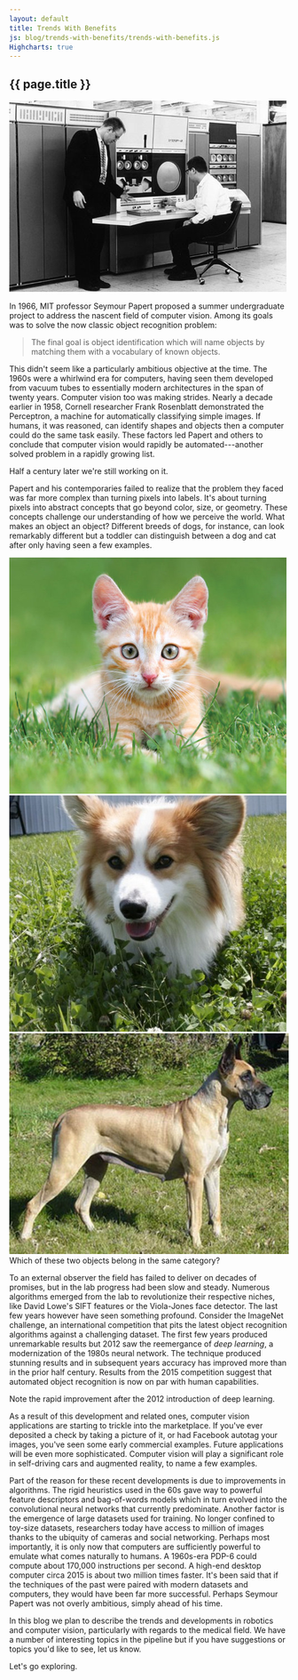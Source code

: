 ```yaml
---
layout: default
title: Trends With Benefits
js: blog/trends-with-benefits/trends-with-benefits.js
Highcharts: true
---
```

<h2> {{ page.title }} </h2>
<!-- js: js/index.js -->
<img src="blog/trends-with-benefits/pdp6_crop.jpg">

In 1966, MIT professor Seymour Papert proposed a summer undergraduate project to address the nascent field of computer vision. Among its goals was to solve the now classic object recognition problem: 

> The final goal is object identification which will name objects by matching them with a vocabulary of known objects.

This didn't seem like a particularly ambitious objective at the time. The 1960s were a whirlwind era for computers, having seen them developed from vacuum tubes to essentially modern architectures in the span of twenty years. Computer vision too was making strides. Nearly a decade earlier in 1958, Cornell researcher Frank Rosenblatt demonstrated the Perceptron, a machine for automatically classifying simple images. If humans, it was reasoned, can identify shapes and objects then a computer could do the same task easily. These factors led Papert and others to conclude that computer vision would rapidly be automated---another solved problem in a rapidly growing list.

Half a century later we're still working on it.

Papert and his contemporaries failed to realize that the problem they faced was far more complex than turning pixels into labels. It's about turning pixels into abstract concepts that go beyond color, size, or geometry. These concepts challenge our understanding of how we perceive the world. What makes an object an object? Different breeds of dogs, for instance, can look remarkably different but a toddler can distinguish between a dog and cat after only having seen a few examples. 

<div class="grid-container">
<div class="grid-x grid-margin-x">
<div class="cell small-4"><img src="blog/trends-with-benefits/cat_crop.jpg"></div>
<div class="cell small-4"><img src="blog/trends-with-benefits/dog1_crop.jpg"></div>
<div class="cell small-4"><img src="blog/trends-with-benefits/dog3_crop.jpg"></div>
</div>
</div>
Which of these two objects belong in the same category?


To an external observer the field has failed to deliver on decades of promises, but in the lab progress had been slow and steady. Numerous algorithms emerged from the lab to revolutionize their respective niches, like David Lowe's SIFT features or the Viola-Jones face detector. The last few years however have seen something profound. Consider the ImageNet challenge, an international competition that pits the latest object recognition algorithms against a challenging dataset. The first few years produced unremarkable results but 2012 saw the reemergance of *deep learning*, a modernization of the 1980s neural network. The technique produced stunning results and in subsequent years accuracy has improved more than in the prior half century. Results from the 2015 competition suggest that automated object recognition is now on par with human capabilities. 

<div class="grid-container">
    <div class="grid-x grid-padding-x align-center" style="background:transparent;">
    <div class="cell small-12 medium-8">
        <div class="chart-container" id="chart2"></div>    
    </div>
    </div>
</div>
<!-- <div class="chart-container" id="chart2"></div> -->

Note the rapid improvement after the 2012 introduction of deep learning. 

As a result of this development and related ones, computer vision applications are starting to trickle into the marketplace. If you've ever deposited a check by taking a picture of it, or had Facebook autotag your images, you've seen some early commercial examples. Future applications will be even more sophisticated. Computer vision will play a significant role in self-driving cars and augmented reality, to name a few examples.

Part of the reason for these recent developments is due to improvements in algorithms. The rigid heuristics used in the 60s gave way to powerful feature descriptors and bag-of-words models which in turn evolved into the convolutional neural networks that currently predominate. Another factor is the emergence of large datasets used for training. No longer confined to toy-size datasets, researchers today have access to million of images thanks to the ubiquity of cameras and social networking. Perhaps most importantly, it is only now that computers are sufficiently powerful to emulate what comes naturally to humans. A 1960s-era PDP-6 could compute about 170,000 instructions per second. A high-end desktop computer circa 2015 is about two million times faster. It's been said that if the techniques of the past were paired with modern datasets and computers, they would have been far more successful. Perhaps Seymour Papert was not overly ambitious, simply ahead of his time. 

<div class="grid-container">
    <div class="grid-x grid-padding-x align-center" style="background:transparent;">
    <div class="cell small-12 medium-8">
        <div class="chart-container" id="chart3"></div>    
    </div>
    </div>
</div>

<!-- <div class="chart-container" id="chart3"></div>     -->

In this blog we plan to describe the trends and developments in robotics and computer vision, particularly with regards to the medical field. We have a number of interesting topics in the pipeline but if you have suggestions or topics you'd like to see, let us know.

Let's go exploring.